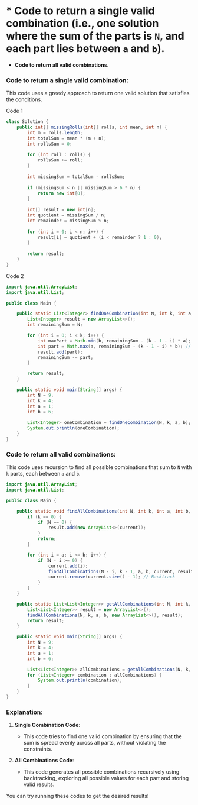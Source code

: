 
# * **Code to return a single valid combination** (i.e., one solution where the sum of the parts is `N`, and each part lies between `a` and `b`).
* **Code to return all valid combinations**.

### Code to return a single valid combination:

This code uses a greedy approach to return one valid solution that satisfies the conditions.

Code 1

```java
class Solution {
    public int[] missingRolls(int[] rolls, int mean, int n) {
        int m = rolls.length;
        int totalSum = mean * (m + n);
        int rollsSum = 0;
      
        for (int roll : rolls) {
            rollsSum += roll;
        }
      
        int missingSum = totalSum - rollsSum;
      
        if (missingSum < n || missingSum > 6 * n) {
            return new int[0];
        }
      
        int[] result = new int[n];
        int quotient = missingSum / n;
        int remainder = missingSum % n;
      
        for (int i = 0; i < n; i++) {
            result[i] = quotient + (i < remainder ? 1 : 0);
        }
      
        return result;
    }
}
```

Code 2

```java
import java.util.ArrayList;
import java.util.List;

public class Main {

    public static List<Integer> findOneCombination(int N, int k, int a, int b) {
        List<Integer> result = new ArrayList<>();
        int remainingSum = N;

        for (int i = 0; i < k; i++) {
            int maxPart = Math.min(b, remainingSum - (k - 1 - i) * a); // Ensure the sum can be completed
            int part = Math.max(a, remainingSum - (k - 1 - i) * b); // Ensure the minimum is respected
            result.add(part);
            remainingSum -= part;
        }

        return result;
    }

    public static void main(String[] args) {
        int N = 9;
        int k = 4;
        int a = 1;
        int b = 6;
      
        List<Integer> oneCombination = findOneCombination(N, k, a, b);
        System.out.println(oneCombination);
    }
}
```

### Code to return all valid combinations:

This code uses recursion to find all possible combinations that sum to `N` with `k` parts, each between `a` and `b`.

```java
import java.util.ArrayList;
import java.util.List;

public class Main {

    public static void findAllCombinations(int N, int k, int a, int b, List<Integer> current, List<List<Integer>> result) {
        if (k == 0) {
            if (N == 0) {
                result.add(new ArrayList<>(current));
            }
            return;
        }

        for (int i = a; i <= b; i++) {
            if (N - i >= 0) {
                current.add(i);
                findAllCombinations(N - i, k - 1, a, b, current, result);
                current.remove(current.size() - 1); // Backtrack
            }
        }
    }

    public static List<List<Integer>> getAllCombinations(int N, int k, int a, int b) {
        List<List<Integer>> result = new ArrayList<>();
        findAllCombinations(N, k, a, b, new ArrayList<>(), result);
        return result;
    }

    public static void main(String[] args) {
        int N = 9;
        int k = 4;
        int a = 1;
        int b = 6;

        List<List<Integer>> allCombinations = getAllCombinations(N, k, a, b);
        for (List<Integer> combination : allCombinations) {
            System.out.println(combination);
        }
    }
}
```

### Explanation:

1. **Single Combination Code**:

   - This code tries to find one valid combination by ensuring that the sum is spread evenly across all parts, without violating the constraints.
2. **All Combinations Code**:

   - This code generates all possible combinations recursively using backtracking, exploring all possible values for each part and storing valid results.

You can try running these codes to get the desired results!
